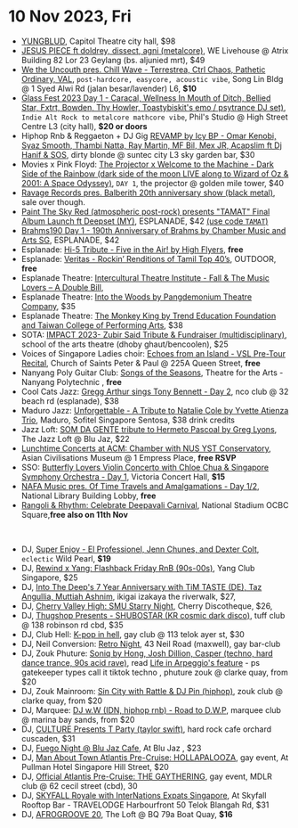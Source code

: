 # 10 Nov 2023, Fri
- [YUNGBLUD](https://sistic.com.sg/events/yungblud1123), Capitol Theatre city hall, $98
- [JESUS PIECE ft doldrey, dissect, agni (metalcore)](https://www.blacklistedproductions.com/event-details/jesus-piece-live-in-singapore), WE Livehouse @ Atrix Building 82 Lor 23 Geylang (bs. aljunied mrt), $49
- [We the Uncouth pres. Chill Wave - Terrestrea, Ctrl Chaos, Pathetic Ordinary, VAL](https://www.instagram.com/p/CzJCtGhBNkE/), `post-hardcore, easycore, acoustic vibe`, Song Lin Bldg @ 1 Syed Alwi Rd (jalan besar/lavender) L6, **$10**
- [Glass Fest 2023 Day 1 - Caracal,  Wellness In Mouth of Ditch, Bellied Star, Fxtrt, Bowden, Thy Howler, Toastybiskit's emo / psytrance DJ set)](https://www.instagram.com/p/CxHtHHpB1b7/), `Indie Alt Rock to metalcore mathcore vibe`, Phil's Studio @ High Street Centre L3 (city hall), **$20 or doors**
- Hiphop Rnb & Reggaeton + DJ Gig [REVAMP by Icy BP - Omar Kenobi, Syaz Smooth, Thambi Natta, Ray Martin, MF Bil, Mex JR, Acapslim ft Dj Hanif & SOS](https://www.instagram.com/p/CyqWjbshamA/), dirty blonde @ suntec city L3 sky garden bar, $30
- Movies x Pink Floyd: [The Projector x Welcome to the Machine - Dark Side of the Rainbow (dark side of the moon LIVE along to Wizard of Oz & 2001: A Space Odyssey)](https://theprojector.sg/films-and-events/rainbow/), `DAY 1`, the projector @ golden mile tower, $40
- [Ravage Records pres. Balberith 20th anniversary show (black metal)](https://www.instagram.com/p/CxVW5AyMZVn/), sale over though.
- [Paint The Sky Red (atmospheric post-rock) presents "TAMAT" Final Album Launch ft Deepset (MY)](https://eventbrite.com/e/729206976697), ESPLANADE, $42 [(use code `TAMAT`)](https://www.instagram.com/p/CyGogIGhceL/)
- [Brahms190 Day 1 - 190th Anniversary of Brahms by Chamber Music and Arts SG](https://www.instagram.com/p/CzNGEY5ykFO/), ESPLANADE, $42
- Esplanade: [Hi-5 Tribute - Five in the Air! by High Flyers](https://esplanade.com/whats-on/festivals-and-series/free-programmes/2023/soundtracks/five-in-the-air), **free**
- Esplanade: [Veritas - Rockin’ Renditions of Tamil Top 40’s](https://esplanade.com/whats-on/festivals-and-series/free-programmes/2023/soundtracks/rockin-renditions-of-tamil-top-40s), OUTDOOR, **free**
- Esplanade Theatre: [Intercultural Theatre Institute - Fall & The Music Lovers – A Double Bill](https://esplanade.com/whats-on/2023/fall-and-the-music-lovers-a-double-bill), 
- Esplanade Theatre: [Into the Woods by Pangdemonium Theatre Company](https://esplanade.com/whats-on/2023/into-the-woods), $35
- Esplanade Theatre: [The Monkey King by Trend Education Foundation and Taiwan College of Performing Arts](https://esplanade.com/whats-on/2023/the-monkey-king), $38
- SOTA: [IMPACT 2023- Zubir Said Tribute & Fundraiser (multidisciplinary)](https://ticketmaster.sg/activity/detail/23_impact2023), school of the arts theatre (dhoby ghaut/bencoolen), $25
- Voices of Singapore Ladies choir: [Echoes from an Island - VSL Pre-Tour Recital](https://eventbrite.sg/e/743928639587), Church of Saints Peter & Paul @ 225A Queen Street, **free**
- Nanyang Poly Guitar Club: [Songs of the Seasons](https://eventbrite.com/e/716756958357), Theatre for the Arts - Nanyang Polytechnic , **free**
- Cool Cats Jazz: [Gregg Arthur sings Tony Bennett - Day 2](https://www.instagram.com/p/CzTQHP9JO-t/), nco club @ 32 beach rd (esplanade), $38
- Maduro Jazz: [Unforgettable - A Tribute to Natalie Cole by Yvette Atienza Trio](https://eventbrite.com/e/738416101437), Maduro, Sofitel Singapore Sentosa, $38 drink credits 
- Jazz Loft: [SOM DA GENTE  tribute to Hermeto Pascoal by Greg Lyons](https://eventbrite.sg/e/739866981057), The Jazz Loft @ Blu Jaz, $22
- [Lunchtime Concerts at ACM: Chamber with NUS YST Conservatory](https://acmltcchamber10nov.peatix.com/), Asian Civilisations Museum @ 1 Empress Place, **free RSVP**
- SSO: [Butterfly Lovers Violin Concerto with Chloe Chua & Singapore Symphony Orchestra - Day 1](https://sistic.com.sg/events/230451VCH),  Victoria Concert Hall, **$15** 
- [NAFA Music pres. Of Time Travels and Amalgamations - Day 1/2](https://eventbrite.sg/e/754340652197), National Library Building Lobby, **free**
- [Rangoli & Rhythm: Celebrate Deepavali Carnival](https://www.instagram.com/p/CzBB0RkhpBu/), National Stadium OCBC Square,**free also on 11th Nov**

&nbsp;

- DJ, [Super Enjoy -  El Professionel, Jenn Chunes, and Dexter Colt](https://eventbrite.com/e/749155864357), `eclectic` Wild Pearl, **$19**
- DJ, [Rewind x Yang: Flashback Friday RnB (90s-00s)](https://eventbrite.com/e/745422728447), Yang Club Singapore, $25
- DJ, [Into The Deep's 7 Year Anniversary with TiM TASTE (DE), Taz Angullia, Muttiah Ashnim](https://eventbrite.sg/e/735386890987), ikigai izakaya the riverwalk, $27,
- DJ, [Cherry Valley High: SMU Starry Night](https://eventbrite.sg/e/748082303307), Cherry Discotheque, $26,
- DJ, [Thugshop Presents - SHUBOSTAR (KR cosmic dark disco)](https://eventbrite.sg/e/740759219767), tuff club @ 138 robinson rd cbd, $35
- DJ, Club Hell: [K-pop in hell](https://www.instagram.com/p/CzVupO0v91I/), gay club @ 113 telok ayer st, $30
- DJ, Neil Conversion: [Retro Night](https://www.instagram.com/p/CzVta08yZji/), 43 Neil Road (maxwell), gay bar-club
- DJ, Zouk Phuture: [Soniq by Hong, Josh Dillion, Casper (techno, hard dance trance, 90s acid rave)](https://zoukclub.com/soniq-hong/), read [Life in Arpeggio's feature](https://www.instagram.com/p/CzLILWSScoI/) - ps gatekeeper types call it tiktok techno , phuture zouk @ clarke quay, from $20
- DJ, Zouk Mainroom: [Sin City with Rattle & DJ Pin (hiphop)](https://zoukclub.com/sin-city-rattle/), zouk club @ clarke quay, from $20
- DJ, Marquee: [DJ w.W (IDN, hiphop rnb) - Road to D.W.P](https://marqueesingapore.com/event/2955/), marquee club @ marina bay sands, from $20
- DJ, [CULTURE Presents T Party (taylor swift)](https://culture-jimbeam-t-party.peatix.com/), hard rock cafe orchard cuscaden, $31
- DJ, [Fuego Night @ Blu Jaz Cafe](https://fuegoblujaz10nov.peatix.com/), At Blu Jaz , $23
- DJ, [Man About Town Atlantis Pre-Cruise: HOLLAPALOOZA](https://holla-10nov.peatix.com/), gay event, At Pullman Hotel Singapore Hill Street, $20
- DJ, [Official Atlantis Pre-Cruise: THE GAYTHERING](https://gaythering-10nov.peatix.com/), gay event, MDLR club @ 62 cecil street (cbd), 30
- DJ, [SKYFALL Royale with InterNations Expats Singapore](https://officialinternationssg101123.peatix.com/), At Skyfall Rooftop Bar - TRAVELODGE Harbourfront 50 Telok Blangah Rd, $31
- DJ, [AFROGROOVE 20](https://afrofusionfriday5.peatix.com/), The Loft @ BQ 79a Boat Quay, **$16**

